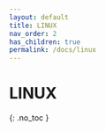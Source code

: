 ```yaml
---
layout: default
title: LINUX
nav_order: 2
has_children: true
permalink: /docs/linux
---
```


# LINUX
{: .no_toc }
